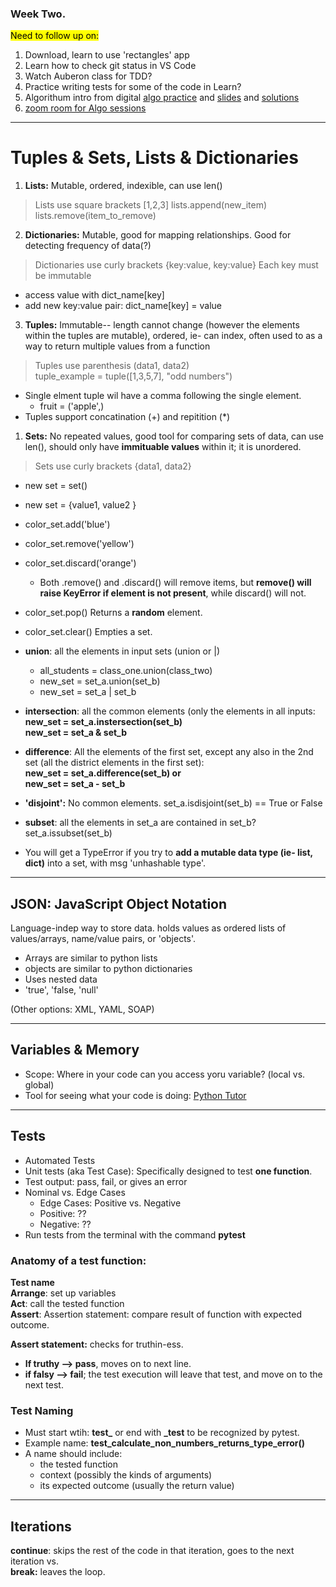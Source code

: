 ### Week Two. 
<mark>Need to follow up on: </mark>
1. Download, learn to use 'rectangles' app
2. Learn how to check git status in VS Code
3. Watch Auberon class for TDD?  
4. Practice writing tests for some of the code in Learn?
5. Algorithum intro from digital [algo practice](https://adaacademy.hosted.panopto.com/Panopto/Pages/Viewer.aspx?id=22802e07-ea29-40b2-a856-ae5a0014633c)    and [slides](https://docs.google.com/presentation/d/1gpkEZ-UsCVozLJ7E1fH-MZVc0-rwh1kpIYIwCT7CG4w/edit#slide=id.g115ca252154_0_59) and [solutions](https://docs.google.com/presentation/d/1yw9QRWIMabkGjRijNH8Qec9YlBI0_7HouczAv8F_miI/edit#slide=id.g117a86c46dc_0_73)    
6. [zoom room for Algo sessions](aud-digi.adadev.org)
---
# Tuples & Sets, Lists & Dictionaries

1. **Lists:** Mutable, ordered, indexible, can use len()
> Lists use square brackets [1,2,3]
lists.append(new_item)
lists.remove(item_to_remove)

2. **Dictionaries:** Mutable, good for mapping relationships. Good for detecting frequency of data(?)
> Dictionaries use curly brackets {key:value, key:value}
> Each key must be immutable
- access value with dict_name[key]
- add new key:value pair: dict_name[key] = value
   
3. **Tuples:** Immutable-- length cannot change (however the elements within the tuples are mutable), ordered, ie- can index, often used to as a way to return multiple values from a function
> Tuples use parenthesis (data1, data2)  
> tuple_example = tuple([1,3,5,7], "odd numbers")
- Single elment tuple wil have a comma following the single element. 
  - fruit = ('apple',)
- Tuples support concatination (+) and repitition (*)
1. **Sets:** No repeated values, good tool for comparing sets of data, can use len(), should only have **immituable values** within it; it is unordered.
> Sets use curly brackets {data1, data2}
- new set = set() 
- new set = {value1, value2 }
- color_set.add('blue')
- color_set.remove('yellow')
- color_set.discard('orange')
  - Both .remove() and .discard() will remove items, but **remove() will raise KeyError if element is not present**, while discard() will not.
- color_set.pop() Returns a **random** element.
- color_set.clear() Empties a set.

- **union**: all the elements in input sets (union or |)
  - all_students = class_one.union(class_two)
  - new_set = set_a.union(set_b)
  - new_set = set_a | set_b
- **intersection**: all the common elements (only the elements in all inputs:   
    **new_set = set_a.instersection(set_b)  
    new_set = set_a & set_b**  

- **difference**: All the elements of the first set, except any also in the 2nd set (all the district elements in the first set):  
**new_set = set_a.difference(set_b) or  
new_set = set_a - set_b**
- **'disjoint':** No common elements.
  set_a.isdisjoint(set_b) == True or False
- **subset**: all the elements in set_a are contained in set_b?
set_a.issubset(set_b)
- You will get a TypeError if you try to **add a mutable data type (ie- list, dict)** into a set, with msg 'unhashable type'.

---
## JSON: JavaScript Object Notation
   Language-indep way to store data. holds values as ordered lists of values/arrays, name/value pairs, or 'objects'.
   - Arrays are similar to python lists
   - objects are similar to python dictionaries
   - Uses nested data
   - 'true', 'false, 'null'
  
(Other options: XML, YAML, SOAP)

---
## Variables & Memory
- Scope: Where in your code can you access yoru variable? (local vs. global)
- Tool for seeing what your code is doing: [Python Tutor](https://cs1110.cs.cornell.edu/tutor/#mode=edit0)
---
## Tests
- Automated Tests
- Unit tests (aka Test Case): Specifically designed to test **one function**.
- Test output: pass, fail, or gives an error
- Nominal vs. Edge Cases
  - Edge Cases: Positive vs. Negative
  - Positive: ??  
  - Negative: ??  
- Run tests from the terminal with the command **pytest**

### Anatomy of a test function:
**Test name**  
**Arrange**: set up variables  
**Act**: call the tested function  
**Assert**: Assertion statement: compare result of function with expected outcome.  

**Assert statement:** checks for truthin-ess.    
- **If truthy --> pass**, moves on to next line.  
- **if falsy --> fail**; the test execution will leave that test, and move on to the next test.  

### Test Naming
- Must start wtih: **test_** or end with **_test** to be recognized by pytest.
- Example name: **test_calculate_non_numbers_returns_type_error()**  
- A name should include:  
  - the tested function
  - context (possibly the kinds of arguments)
  - its expected outcome (usually the return value)
---
## Iterations
**continue**: skips the rest of the code in that iteration, goes to the next iteration vs.  
**break:** leaves the loop.  
